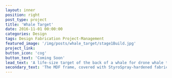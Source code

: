 ```yaml
---
layout: inner
position: right
post_type: project
title: 'Whale Target'
date: 2016-11-01 00:00:00
categories: Design
tags: Design Fabrication Project-Management
featured_image: '/img/posts/whale_target/stage1Build.jpg'
project_link:
button_icon: 'cog'
button_text: 'Coming Soon'
lead_text: 'A life-size target of the back of a whale for drone whale tagging research.'
secondary_text: 'The MDF frame, covered with StyroSpray-hardened fabric, measures 20 ft in length and 8 ft at its widest, an eight of an adult blue whale.'
---
```


